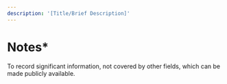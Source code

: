 ```yaml
---
description: '[Title/Brief Description]'
---
```


# Notes\*

To record significant information, not covered by other fields, which can be made publicly available.
